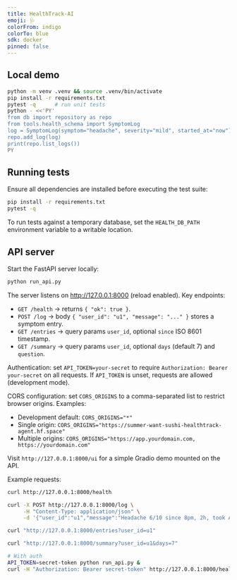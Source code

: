 ```yaml
---
title: HealthTrack-AI
emoji: 🩺
colorFrom: indigo
colorTo: blue
sdk: docker
pinned: false
---
```


## Local demo

```bash
python -m venv .venv && source .venv/bin/activate
pip install -r requirements.txt
pytest -q      # run unit tests
python - <<'PY'
from db import repository as repo
from tools.health_schema import SymptomLog
log = SymptomLog(symptom="headache", severity="mild", started_at="now")
repo.add_log(log)
print(repo.list_logs())
PY
```

## Running tests

Ensure all dependencies are installed before executing the test suite:

```bash
pip install -r requirements.txt
pytest -q
```

To run tests against a temporary database, set the ``HEALTH_DB_PATH`` environment
variable to a writable location.

## API server

Start the FastAPI server locally:

```bash
python run_api.py
```

The server listens on http://127.0.0.1:8000 (reload enabled). Key endpoints:

- `GET /health` → returns `{ "ok": true }`.
- `POST /log` → body `{ "user_id": "u1", "message": "..." }` stores a symptom entry.
- `GET /entries` → query params `user_id`, optional `since` ISO 8601 timestamp.
- `GET /summary` → query params `user_id`, optional `days` (default 7) and `question`.

Authentication: set `API_TOKEN=your-secret` to require `Authorization: Bearer your-secret` on all requests. If `API_TOKEN` is unset, requests are allowed (development mode).

CORS configuration: set `CORS_ORIGINS` to a comma-separated list to restrict browser origins. Examples:

- Development default: `CORS_ORIGINS="*"`
- Single origin: `CORS_ORIGINS="https://summer-want-sushi-healthtrack-agent.hf.space"`
- Multiple origins: `CORS_ORIGINS="https://app.yourdomain.com, https://yourdomain.com"`

Visit `http://127.0.0.1:8000/ui` for a simple Gradio demo mounted on the API.

Example requests:

```bash
curl http://127.0.0.1:8000/health

curl -X POST http://127.0.0.1:8000/log \
     -H "Content-Type: application/json" \
     -d '{"user_id":"u1","message":"Headache 6/10 since 8pm, 2h, took Advil"}'

curl "http://127.0.0.1:8000/entries?user_id=u1"

curl "http://127.0.0.1:8000/summary?user_id=u1&days=7"

# With auth
API_TOKEN=secret-token python run_api.py &
curl -H "Authorization: Bearer secret-token" http://127.0.0.1:8000/health
```
